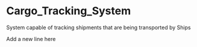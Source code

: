 # Cargo_Tracking_System
System capable of tracking shipments that are being transported by Ships

Add a new line here